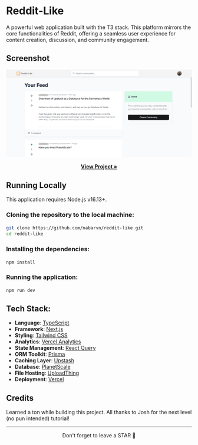 # Reddit-Like

A powerful web application built with the T3 stack. This platform mirrors the core functionalities of Reddit, offering a seamless user experience for content creation, discussion, and community engagement.



## Screenshot

<img src="./screenshot.png">

<p align="center">
  <a href="https://reddit-like.nabarun.app"><strong>View Project »</strong></a>
</p>



## Running Locally

This application requires Node.js v16.13+.

### Cloning the repository to the local machine:
```bash
git clone https://github.com/nabarvn/reddit-like.git
cd reddit-like
```

### Installing the dependencies:
```bash
npm install
```

### Running the application:
```bash
npm run dev
```



## Tech Stack:

- **Language**: [TypeScript](https://www.typescriptlang.org)
- **Framework**: [Next.js](https://nextjs.org)
- **Styling**: [Tailwind CSS](https://tailwindcss.com)
- **Analytics**: [Vercel Analytics](https://vercel.com/analytics)
- **State Management**: [React Query](https://www.npmjs.com/package/@tanstack/react-query)
- **ORM Toolkit**: [Prisma](https://www.prisma.io/docs/concepts/overview/what-is-prisma)
- **Caching Layer**: [Upstash](https://docs.upstash.com/redis)
- **Database**: [PlanetScale](https://planetscale.com/docs/concepts/what-is-planetscale)
- **File Hosting**: [UploadThing](https://docs.uploadthing.com)
- **Deployment**: [Vercel](https://vercel.com)



## Credits

Learned a ton while building this project. All thanks to Josh for the next level (no pun intended) tutorial!

<hr />

<div align="center">Don't forget to leave a STAR 🌟</div>
